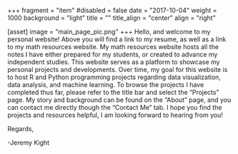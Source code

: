 +++
fragment = "item" 
#disabled = false 
date = "2017-10-04"
weight = 1000
background = "light" 
title = ""
title_align = "center"
align = "right"

[asset]
  image = "main_page_pic.png"
+++
Hello, and welcome to my personal website! Above you will find a link to my resume, as well as a link to my math resources website. My math resources website hosts all the notes I have either prepared for my students, or created to advance my independent studies. This website serves as a platform to showcase my personal projects and developments. Over time, my goal for this website is to host R and Python programming projects regarding data visualization, data analysis, and machine learning. To browse the projects I have completed thus far, please refer to the title bar and select the “Projects” page. My story and background can be found on the “About” page, and you can contact me directly though the “Contact Me” tab. I hope you find the projects and resources helpful, I am looking forward to hearing from you!  

Regards,

-Jeremy Kight
